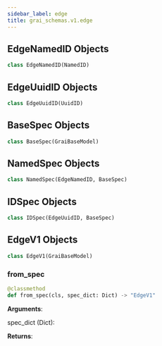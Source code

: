 ```yaml
---
sidebar_label: edge
title: grai_schemas.v1.edge
---
```


## EdgeNamedID Objects

```python
class EdgeNamedID(NamedID)
```



## EdgeUuidID Objects

```python
class EdgeUuidID(UuidID)
```



## BaseSpec Objects

```python
class BaseSpec(GraiBaseModel)
```



## NamedSpec Objects

```python
class NamedSpec(EdgeNamedID, BaseSpec)
```



## IDSpec Objects

```python
class IDSpec(EdgeUuidID, BaseSpec)
```



## EdgeV1 Objects

```python
class EdgeV1(GraiBaseModel)
```



### from\_spec

```python
@classmethod
def from_spec(cls, spec_dict: Dict) -> "EdgeV1"
```

**Arguments**:

  spec_dict (Dict):


**Returns**:
